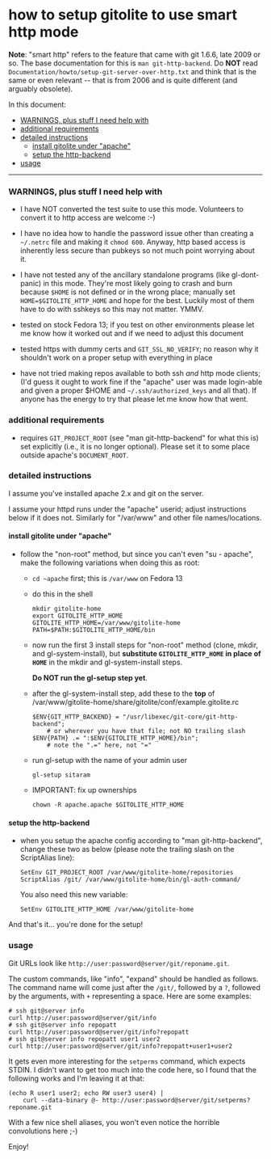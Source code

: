 # how to setup gitolite to use smart http mode

**Note**: "smart http" refers to the feature that came with git 1.6.6, late
2009 or so.  The base documentation for this is `man git-http-backend`.  Do
**NOT** read `Documentation/howto/setup-git-server-over-http.txt` and think
that is the same or even relevant -- that is from 2006 and is quite different
(and arguably obsolete).

In this document:

  * <a href="#_WARNINGS_plus_stuff_I_need_help_with">WARNINGS, plus stuff I need help with</a>
  * <a href="#_additional_requirements">additional requirements</a>
  * <a href="#_detailed_instructions">detailed instructions</a>
      * <a href="#_install_gitolite_under_apache_">install gitolite under "apache"</a>
      * <a href="#_setup_the_http_backend">setup the http-backend</a>
  * <a href="#_usage">usage</a>

----

<a name="_WARNINGS_plus_stuff_I_need_help_with"></a>

### WARNINGS, plus stuff I need help with

  * I have NOT converted the test suite to use this mode.  Volunteers to
    convert it to http access are welcome :-)

  * I have no idea how to handle the password issue other than creating a
    `~/.netrc` file and making it `chmod 600`.  Anyway, http based access is
    inherently less secure than pubkeys so not much point worrying about it.

  * I have not tested any of the ancillary standalone programs (like
    gl-dont-panic) in this mode.  They're most likely going to crash and burn
    because `$HOME` is not defined or in the wrong place; manually set
    `HOME=$GITOLITE_HTTP_HOME` and hope for the best.  Luckily most of them
    have to do with sshkeys so this may not matter.  YMMV.

  * tested on stock Fedora 13; if you test on other environments please let me
    know how it worked out and if we need to adjust this document

  * tested https with dummy certs and `GIT_SSL_NO_VERIFY`; no reason why it
    shouldn't work on a proper setup with everything in place

  * have not tried making repos available to both ssh *and* http mode clients;
    (I'd guess it ought to work fine if the "apache" user was made login-able
    and given a proper $HOME and `~/.ssh/authorized_keys` and all that).  If
    anyone has the energy to try that please let me know how that went.

<a name="_additional_requirements"></a>

### additional requirements

  * requires `GIT_PROJECT_ROOT` (see "man git-http-backend" for what this is)
    set explicitly (i.e., it is no longer optional).  Please set it to some
    place outside apache's `DOCUMENT_ROOT`.

<a name="_detailed_instructions"></a>

### detailed instructions

I assume you've installed apache 2.x and git on the server.

I assume your httpd runs under the "apache" userid; adjust instructions below
if it does not.  Similarly for "/var/www" and other file names/locations.

<a name="_install_gitolite_under_apache_"></a>

#### install gitolite under "apache"

  * follow the "non-root" method, but since you can't even "su - apache", make
    the following variations when doing this as root:

      * `cd ~apache` first; this is `/var/www` on Fedora 13

      * do this in the shell

            mkdir gitolite-home
            export GITOLITE_HTTP_HOME
            GITOLITE_HTTP_HOME=/var/www/gitolite-home
            PATH=$PATH:$GITOLITE_HTTP_HOME/bin

      * now run the first 3 install steps for "non-root" method (clone, mkdir,
        and gl-system-install), but **substitute `GITOLITE_HTTP_HOME` in place of
        `HOME`** in the mkdir and gl-system-install steps.

        **Do NOT run the gl-setup step yet**.

      * after the gl-system-install step, add these to the **top** of
        /var/www/gitolite-home/share/gitolite/conf/example.gitolite.rc

            $ENV{GIT_HTTP_BACKEND} = "/usr/libexec/git-core/git-http-backend";
                # or wherever you have that file; not NO trailing slash
            $ENV{PATH} .= ":$ENV{GITOLITE_HTTP_HOME}/bin";
                # note the ".=" here, not "="

      * run gl-setup with the name of your admin user

            gl-setup sitaram

      * IMPORTANT: fix up ownerships

            chown -R apache.apache $GITOLITE_HTTP_HOME

<a name="_setup_the_http_backend"></a>

#### setup the http-backend

  * when you setup the apache config according to "man git-http-backend",
    change these two as below (please note the trailing slash on the
    ScriptAlias line):

        SetEnv GIT_PROJECT_ROOT /var/www/gitolite-home/repositories
        ScriptAlias /git/ /var/www/gitolite-home/bin/gl-auth-command/

    You also need this new variable:

        SetEnv GITOLITE_HTTP_HOME /var/www/gitolite-home

And that's it... you're done for the setup!

<a name="_usage"></a>

### usage

Git URLs look like `http://user:password@server/git/reponame.git`.

The custom commands, like "info", "expand" should be handled as follows.  The
command name will come just after the `/git/`, followed by a `?`, followed by
the arguments, with `+` representing a space.  Here are some examples:

    # ssh git@server info
    curl http://user:password@server/git/info
    # ssh git@server info repopatt
    curl http://user:password@server/git/info?repopatt
    # ssh git@server info repopatt user1 user2
    curl http://user:password@server/git/info?repopatt+user1+user2

It gets even more interesting for the `setperms` command, which expects STDIN.
I didn't want to get too much into the code here, so I found that the
following works and I'm leaving it at that:

    (echo R user1 user2; echo RW user3 user4) |
        curl --data-binary @- http://user:password@server/git/setperms?reponame.git

With a few nice shell aliases, you won't even notice the horrible convolutions
here ;-)

Enjoy!

